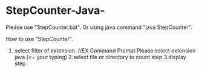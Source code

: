 # StepCounter-Java-

Please use "StepCounter.bat".
Or using java command "java StepCounter".


How to use "StepCounter".
  1. select filter of extension.
    //EX Command Prompt
      Please select extension
        java (<= your typing)
  2.select file or directory to count step
  3.display step
